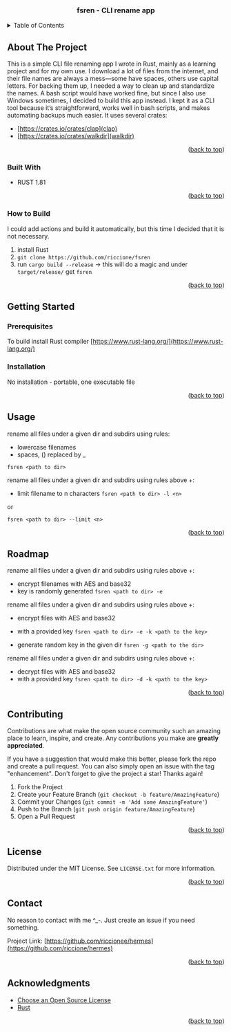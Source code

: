 <a name="readme-top"></a>

<!-- PROJECT SHIELDS -->
<!--
*** I'm using markdown "reference style" links for readability.
*** Reference links are enclosed in brackets [ ] instead of parentheses ( ).
*** See the bottom of this document for the declaration of the reference variables
*** for contributors-url, forks-url, etc. This is an optional, concise syntax you may use.
*** https://www.markdownguide.org/basic-syntax/#reference-style-links
-->
<div align="center">
  <h3 align="center">fsren - CLI rename app</h3>
</div>

<!-- TABLE OF CONTENTS -->
<details>
  <summary>Table of Contents</summary>
  <ol>
    <li>
      <a href="#about-the-project">About The Project</a>
      <ul>
        <li><a href="#built-with">Built With</a></li>
      </ul>
    </li>
    <li>
      <a href="#getting-started">Getting Started</a>
      <ul>
        <li><a href="#prerequisites">Prerequisites</a></li>
        <li><a href="#installation">Installation</a></li>
      </ul>
    </li>
    <li><a href="#usage">Usage</a></li>
    <li><a href="#roadmap">Roadmap</a></li>
    <li><a href="#contributing">Contributing</a></li>
    <li><a href="#license">License</a></li>
    <li><a href="#contact">Contact</a></li>
    <li><a href="#acknowledgments">Acknowledgments</a></li>
  </ol>
</details>

<!-- ABOUT THE PROJECT -->
## About The Project

This is a simple CLI file renaming app I wrote in Rust, mainly as a learning
project and for my own use.
I download a lot of files from the internet, and their file names are always a 
mess—some have spaces, others use capital letters. For backing them up, I needed 
a way to clean up and standardize the names. A bash script would have worked fine, 
but since I also use Windows sometimes, I decided to build this app instead.
I kept it as a CLI tool because it’s straightforward, works well in bash scripts, 
and makes automating backups much easier.
It uses several crates:
- [https://crates.io/crates/clap](clap)
- [https://crates.io/crates/walkdir](walkdir)

<p align="right">(<a href="#readme-top">back to top</a>)</p>

### Built With

* RUST 1.81

<p align="right">(<a href="#readme-top">back to top</a>)</p>

### How to Build

I could add actions and build it automatically, but this time I decided that it
is not necessary.

1. install Rust
2. `git clone https://github.com/riccione/fsren`
3. run `cargo build --release` -> this will do a magic and under
   `target/release/` get `fsren`

<p align="right">(<a href="#readme-top">back to top</a>)</p>

<!-- GETTING STARTED -->
## Getting Started

### Prerequisites

To build install Rust compiler [https://www.rust-lang.org/](https://www.rust-lang.org/)

### Installation

No installation - portable, one executable file

<p align="right">(<a href="#readme-top">back to top</a>)</p>

<!-- USAGE EXAMPLES -->
## Usage

rename all files under a given dir and subdirs using rules:
- lowercase filenames
- spaces, () replaced by _

`fsren <path to dir>`

rename all files under a given dir and subdirs using rules above +:
- limit filename to n characters
`fsren <path to dir> -l <n>`

or

`fsren <path to dir> --limit <n>`

<p align="right">(<a href="#readme-top">back to top</a>)</p>

<!-- ROADMAP -->
## Roadmap

rename all files under a given dir and subdirs using rules above +:
- encrypt filenames with AES and base32
- key is randomly generated
`fsren <path to dir> -e`

rename all files under a given dir and subdirs using rules above +:
- encrypt files with AES and base32
- with a provided key
`fsren <path to dir> -e -k <path to the key>`

- generate random key in the given dir
`fsren -g <path to the dir>`

rename all files under a given dir and subdirs using rules above +:
- decrypt files with AES and base32
- with a provided key
`fsren <path to dir> -d -k <path to the key>`

<p align="right">(<a href="#readme-top">back to top</a>)</p>

<!-- CONTRIBUTING -->
## Contributing

Contributions are what make the open source community such an amazing place to learn, inspire, and create. Any contributions you make are **greatly appreciated**.

If you have a suggestion that would make this better, please fork the repo and create a pull request. You can also simply open an issue with the tag "enhancement".
Don't forget to give the project a star! Thanks again!

1. Fork the Project
2. Create your Feature Branch (`git checkout -b feature/AmazingFeature`)
3. Commit your Changes (`git commit -m 'Add some AmazingFeature'`)
4. Push to the Branch (`git push origin feature/AmazingFeature`)
5. Open a Pull Request

<p align="right">(<a href="#readme-top">back to top</a>)</p>

<!-- LICENSE -->
## License

Distributed under the MIT License. See `LICENSE.txt` for more information.

<p align="right">(<a href="#readme-top">back to top</a>)</p>

<!-- CONTACT -->
## Contact

No reason to contact with me ^_-.
Just create an issue if you need something.

Project Link:
[https://github.com/riccionee/hermes](https://github.com/riccione/hermes)

<p align="right">(<a href="#readme-top">back to top</a>)</p>

<!-- ACKNOWLEDGMENTS -->
## Acknowledgments

* [Choose an Open Source License](https://choosealicense.com)
* [Rust](https://www.rust-lang.org/)

<p align="right">(<a href="#readme-top">back to top</a>)</p>
